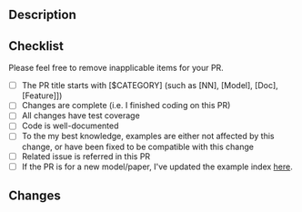 ## Description
<!-- Brief description. Refer to the related issues if existed.
It'll be great if relevant reviewers can be assigned as well.-->

## Checklist
Please feel free to remove inapplicable items for your PR.
- [ ] The PR title starts with [$CATEGORY] (such as [NN], [Model], [Doc], [Feature]])
- [ ] Changes are complete (i.e. I finished coding on this PR)
- [ ] All changes have test coverage
- [ ] Code is well-documented
- [ ] To the my best knowledge, examples are either not affected by this change,
      or have been fixed to be compatible with this change
- [ ] Related issue is referred in this PR
- [ ] If the PR is for a new model/paper, I've updated the example index [here](../examples/README.md).

## Changes
<!-- You could use following template
- [ ] Feature1, tests, (and when applicable, API doc)
- [ ] Feature2, tests, (and when applicable, API doc)
-->
